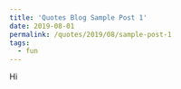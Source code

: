 ```yaml
---
title: 'Quotes Blog Sample Post 1'
date: 2019-08-01
permalink: /quotes/2019/08/sample-post-1
tags:
  - fun
---
```


Hi